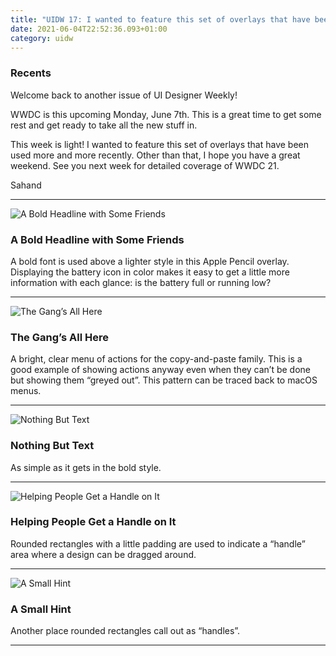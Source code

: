 ```yaml
---
title: "UIDW 17: I wanted to feature this set of overlays that have been used more and more recently."
date: 2021-06-04T22:52:36.093+01:00
category: uidw
---
```


### Recents

Welcome back to another issue of UI Designer Weekly!

WWDC is this upcoming Monday, June 7th. This is a great time to get some rest and get ready to take all the new stuff in.

This week is light! I wanted to feature this set of overlays that have been used more and more recently. Other than that, I hope you have a great weekend. See you next week for detailed coverage of WWDC 21.

 Sahand 

---

![](https://assets.sahandnayebaziz.org/a-bold-headline-with-some-friends.jpeg "A Bold Headline with Some Friends") 

### A Bold Headline with Some Friends

A bold font is used above a lighter style in this Apple Pencil overlay. Displaying the battery icon in color makes it easy to get a little more information with each glance: is the battery full or running low?

---

![](https://assets.sahandnayebaziz.org/the-gang's-all-here.jpeg "The Gang’s All Here") 

### The Gang’s All Here

A bright, clear menu of actions for the copy-and-paste family. This is a good example of showing actions anyway even when they can’t be done but showing them “greyed out”. This pattern can be traced back to macOS menus.

---

![](https://assets.sahandnayebaziz.org/nothing-but-text.jpeg "Nothing But Text") 

### Nothing But Text

As simple as it gets in the bold style.

---

![](https://assets.sahandnayebaziz.org/helping-people-get-a-handle-on-it.jpeg "Helping People Get a Handle on It ") 

### Helping People Get a Handle on It 

Rounded rectangles with a little padding are used to indicate a “handle” area where a design can be dragged around.

---

![](https://assets.sahandnayebaziz.org/a-small-hint.jpeg "A Small Hint") 

### A Small Hint

Another place rounded rectangles call out as “handles”.

---